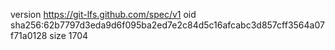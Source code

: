 version https://git-lfs.github.com/spec/v1
oid sha256:62b7797d3eda9d6f095ba2ed7e2c84d5c16afcabc3d857cff3564a07f71a0128
size 1704
